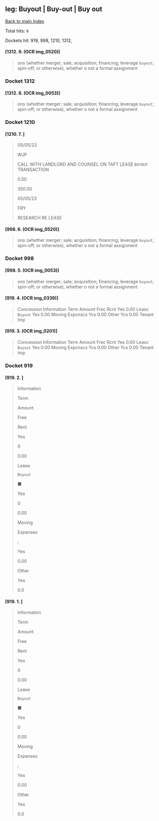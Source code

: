 
## leg: Buyout | Buy-out | Buy out

[Back to main Index](README.md)

Total hits: `9`

Dockets hit: 919, 998, 1210, 1312, 

#### [1312. 9. (OCR img_0520)]
> ons \(whether merger; sale; acquisition; financing; leverage `buyout`; spin-off; or otherwise\), whether o not a formal assignment

### Docket 1312

#### [1312. 8. (OCR img_0053)]
> ons \(whether merger; sale; acquisition; financing; leverage `buyout`; spin-off; or otherwise\), whether o not a formal assignment

### Docket 1210

#### [1210. 7. ]
> 05/05/23 
> 
> WJP 
> 
> CALL WITH LANDLORD AND COUNSEL ON TAFT LEASE `BUYOUT` TRANSACTION 
> 
> 0.50 
> 
> 350.00 
> 
> 05/05/23 
> 
> FRY 
> 
> RESEARCH RE LEASE

#### [998. 6. (OCR img_0520)]
> ons \(whether merger; sale; acquisition; financing; leverage `buyout`; spin-off; or otherwise\), whether o not a formal assignment

### Docket 998

#### [998. 5. (OCR img_0053)]
> ons \(whether merger; sale; acquisition; financing; leverage `buyout`; spin-off; or otherwise\), whether o not a formal assignment

#### [919. 4. (OCR img_0339)]
> Concession Information Term Amount Frec Rcnt Yes 0.00 Leasc `Buyout` Yes 0.00 Moving Expcnscs Ycs 0.00 Other Ycs 0.00 Tenant Imp

#### [919. 3. (OCR img_0201)]
> Concession Information Term Amount Frec Rcnt Yes 0.00 Leasc `Buyout` Yes 0.00 Moving Expcnscs Ycs 0.00 Other Ycs 0.00 Tenant Imp

### Docket 919

#### [919. 2. ]
> 
> 
>  
> 
> Information
> 
> Term
> 
>  
> 
> Amount
> 
> Free
> 
>  
> 
> Rent
> 
> Yes
> 
> 0
> 
> 0.00
> 
> Lease
> 
>  
> 
> `Buyout`
> 
> ■
> 
>  
> 
> Yes
> 
> 0
> 
> 0.00
> 
> Moving
> 
>  
> 
> Expenses
> 
> ;
> 
>  
> 
> Yes
> 
> 0.00
> 
> Other
> 
> Yes
> 
> 0.0

#### [919. 1. ]
> 
> 
>  
> 
> Information
> 
> Term
> 
>  
> 
> Amount
> 
> Free
> 
>  
> 
> Rent
> 
> Yes
> 
> 0
> 
> 0.00
> 
> Lease
> 
>  
> 
> `Buyout`
> 
> ■
> 
>  
> 
> Yes
> 
> 0
> 
> 0.00
> 
> Moving
> 
>  
> 
> Expenses
> 
> ;
> 
>  
> 
> Yes
> 
> 0.00
> 
> Other
> 
> Yes
> 
> 0.0

